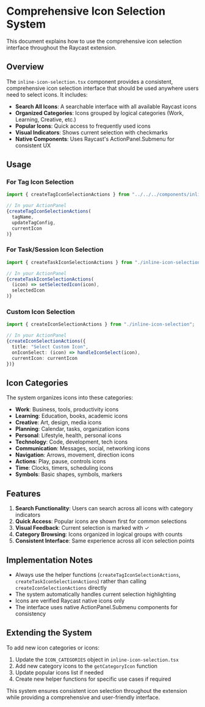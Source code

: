 # Comprehensive Icon Selection System

This document explains how to use the comprehensive icon selection interface throughout the Raycast extension.

## Overview

The `inline-icon-selection.tsx` component provides a consistent, comprehensive icon selection interface that should be used anywhere users need to select icons. It includes:

- **Search All Icons**: A searchable interface with all available Raycast icons
- **Organized Categories**: Icons grouped by logical categories (Work, Learning, Creative, etc.)
- **Popular Icons**: Quick access to frequently used icons
- **Visual Indicators**: Shows current selection with checkmarks
- **Native Components**: Uses Raycast's ActionPanel.Submenu for consistent UX

## Usage

### For Tag Icon Selection

```typescript
import { createTagIconSelectionActions } from "../../../components/inline-icon-selection";

// In your ActionPanel
{createTagIconSelectionActions(
  tagName,
  updateTagConfig,
  currentIcon
)}
```

### For Task/Session Icon Selection

```typescript
import { createTaskIconSelectionActions } from "./inline-icon-selection";

// In your ActionPanel
{createTaskIconSelectionActions(
  (icon) => setSelectedIcon(icon),
  selectedIcon
)}
```

### Custom Icon Selection

```typescript
import { createIconSelectionActions } from "./inline-icon-selection";

// In your ActionPanel
{createIconSelectionActions({
  title: "Select Custom Icon",
  onIconSelect: (icon) => handleIconSelect(icon),
  currentIcon: currentIcon
})}
```

## Icon Categories

The system organizes icons into these categories:

- **Work**: Business, tools, productivity icons
- **Learning**: Education, books, academic icons  
- **Creative**: Art, design, media icons
- **Planning**: Calendar, tasks, organization icons
- **Personal**: Lifestyle, health, personal icons
- **Technology**: Code, development, tech icons
- **Communication**: Messages, social, networking icons
- **Navigation**: Arrows, movement, direction icons
- **Actions**: Play, pause, controls icons
- **Time**: Clocks, timers, scheduling icons
- **Symbols**: Basic shapes, symbols, markers

## Features

1. **Search Functionality**: Users can search across all icons with category indicators
2. **Quick Access**: Popular icons are shown first for common selections
3. **Visual Feedback**: Current selection is marked with ✓
4. **Category Browsing**: Icons organized in logical groups with counts
5. **Consistent Interface**: Same experience across all icon selection points

## Implementation Notes

- Always use the helper functions (`createTagIconSelectionActions`, `createTaskIconSelectionActions`) rather than calling `createIconSelectionActions` directly
- The system automatically handles current selection highlighting
- Icons are verified Raycast native icons only
- The interface uses native ActionPanel.Submenu components for consistency

## Extending the System

To add new icon categories or icons:

1. Update the `ICON_CATEGORIES` object in `inline-icon-selection.tsx`
2. Add new category icons to the `getCategoryIcon` function
3. Update popular icons list if needed
4. Create new helper functions for specific use cases if required

This system ensures consistent icon selection throughout the extension while providing a comprehensive and user-friendly interface.
